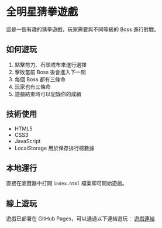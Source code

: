 # 全明星猜拳遊戲

這是一個有趣的猜拳遊戲，玩家需要與不同等級的 Boss 進行對戰。

## 如何遊玩

1. 點擊剪刀、石頭或布來進行選擇
2. 擊敗當前 Boss 後會進入下一關
3. 每個 Boss 都有三條命
4. 玩家也有三條命
5. 遊戲結束時可以記錄你的成績

## 技術使用

- HTML5
- CSS3
- JavaScript
- LocalStorage 用於保存排行榜數據

## 本地運行

直接在瀏覽器中打開 `index.html` 檔案即可開始遊戲。

## 線上遊玩

遊戲已部署在 GitHub Pages，可以通過以下連結遊玩：
[遊戲連結](https://tiaotiao0823.github.io/allstar/) 
